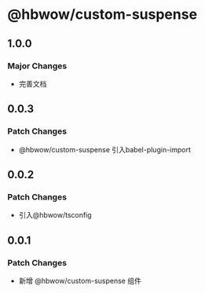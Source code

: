 # @hbwow/custom-suspense

## 1.0.0

### Major Changes

- 完善文档

## 0.0.3

### Patch Changes

- @hbwow/custom-suspense 引入babel-plugin-import

## 0.0.2

### Patch Changes

- 引入@hbwow/tsconfig

## 0.0.1

### Patch Changes

- 新增 @hbwow/custom-suspense 组件
